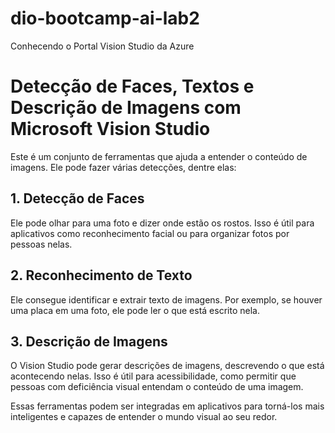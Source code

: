 # dio-bootcamp-ai-lab2
Conhecendo o Portal Vision Studio da Azure

# Detecção de Faces, Textos e Descrição de Imagens com Microsoft Vision Studio

Este é um conjunto de ferramentas que ajuda a entender o conteúdo de imagens. Ele pode fazer várias detecções, dentre elas:

## 1. Detecção de Faces
Ele pode olhar para uma foto e dizer onde estão os rostos. Isso é útil para aplicativos como reconhecimento facial ou para organizar fotos por pessoas nelas.

## 2. Reconhecimento de Texto
Ele consegue identificar e extrair texto de imagens. Por exemplo, se houver uma placa em uma foto, ele pode ler o que está escrito nela.

## 3. Descrição de Imagens
O Vision Studio pode gerar descrições de imagens, descrevendo o que está acontecendo nelas. Isso é útil para acessibilidade, como permitir que pessoas com deficiência visual entendam o conteúdo de uma imagem.

Essas ferramentas podem ser integradas em aplicativos para torná-los mais inteligentes e capazes de entender o mundo visual ao seu redor.
